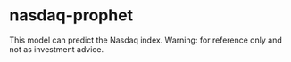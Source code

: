 # nasdaq-prophet

This model can predict the Nasdaq index.
Warning: for reference only and not as investment advice.